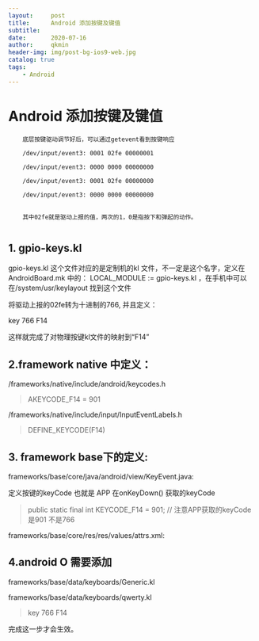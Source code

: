 ```yaml
---
layout:     post
title:      Android 添加按键及键值
subtitle:   
date:       2020-07-16
author:     qkmin
header-img: img/post-bg-ios9-web.jpg
catalog: true
tags:
    - Android
---
```


# Android 添加按键及键值
```
	底层按键驱动调节好后，可以通过getevent看到按键响应
	
    /dev/input/event3: 0001 02fe 00000001

    /dev/input/event3: 0000 0000 00000000

    /dev/input/event3: 0001 02fe 00000000

    /dev/input/event3: 0000 0000 00000000
    
    
    其中02fe就是驱动上报的值，两次的1，0是指按下和弹起的动作。
   
```

## 1. gpio-keys.kl

gpio-keys.kl 这个文件对应的是定制机的kl 文件，不一定是这个名字，定义在 AndroidBoard.mk 中的： LOCAL_MODULE := gpio-keys.kl ，在手机中可以在/system/usr/keylayout 找到这个文件

将驱动上报的02fe转为十进制的766, 并且定义：

key 766   F14

这样就完成了对物理按键kl文件的映射到“F14”

## 2.framework native 中定义：

/frameworks/native/include/android/keycodes.h

> AKEYCODE_F14 = 901

/frameworks/native/include/input/InputEventLabels.h

> DEFINE_KEYCODE(F14)

## 3. framework base下的定义:

frameworks/base/core/java/android/view/KeyEvent.java:

定义按键的keyCode 也就是 APP 在onKeyDown() 获取的keyCode

> public static final int KEYCODE_F14 = 901; // 注意APP获取的keyCode是901 不是766 

frameworks/base/core/res/res/values/attrs.xml:

> <enum name="KEYCODE_F14" value="901"/>

## 4.android O 需要添加

frameworks/base/data/keyboards/Generic.kl

frameworks/base/data/keyboards/qwerty.kl

> key 766 F14

完成这一步才会生效。